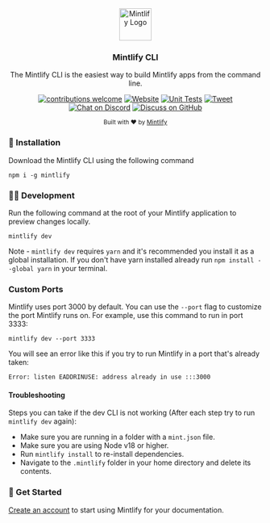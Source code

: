 <div align="center">
  <a href="https://mintlify.com">
    <img
      src="https://res.cloudinary.com/mintlify/image/upload/v1665385627/logo-rounded_zuk7q1.svg"
      alt="Mintlify Logo"
      height="64"
    />
  </a>
  <br />
  <p>
    <h3>
      <b>
        Mintlify CLI
      </b>
    </h3>
  </p>
  <p>
    The Mintlify CLI is the easiest way to build Mintlify apps from the command line.
  </p>
  <p>

[![contributions welcome](https://img.shields.io/badge/contributions-welcome-brightgreen?logo=github)](/) [![Website](https://img.shields.io/website?url=https%3A%2F%2Fmintlify.com&logo=mintlify)](https://mintlify.com) [![Unit Tests](https://github.com/mintlify/mint/actions/workflows/unit-tests.yaml/badge.svg)](https://github.com/mintlify/mint/actions/workflows/unit-tests.yaml) [![Tweet](https://img.shields.io/twitter/url?url=https%3A%2F%2Fmintlify.com%2F)](https://twitter.com/intent/tweet?url=&text=Check%20out%20%40mintlify) [![Chat on Discord](https://img.shields.io/badge/chat-Discord-7289DA?logo=discord)](https://discord.gg/MPNgtSZkgK) [![Discuss on GitHub](https://img.shields.io/badge/discussions-GitHub-333333?logo=github)](https://github.com/mintlify/mint/discussions)

  </p>
  <p>
    <sub>
      Built with ❤︎ by
      <a href="https://mintlify.com">
        Mintlify
      </a>
    </sub>
  </p>
</div>

### 🚀 Installation

Download the Mintlify CLI using the following command

```
npm i -g mintlify
```

### 👩‍💻 Development

Run the following command at the root of your Mintlify application to preview changes locally.

```
mintlify dev
```

Note - `mintlify dev` requires `yarn` and it's recommended you install it as a global installation. If you don't have yarn installed already run `npm install --global yarn` in your terminal.

### Custom Ports

Mintlify uses port 3000 by default. You can use the `--port` flag to customize the port Mintlify runs on. For example, use this command to run in port 3333:

```
mintlify dev --port 3333
```

You will see an error like this if you try to run Mintlify in a port that's already taken:

```
Error: listen EADDRINUSE: address already in use :::3000
```

#### Troubleshooting

Steps you can take if the dev CLI is not working (After each step try to run `mintlify dev` again):

- Make sure you are running in a folder with a `mint.json` file.
- Make sure you are using Node v18 or higher.
- Run `mintlify install` to re-install dependencies.
- Navigate to the `.mintlify` folder in your home directory and delete its contents.

### 🏃 Get Started

[Create an account](https://mintlify.com/start) to start using Mintlify for your documentation.
